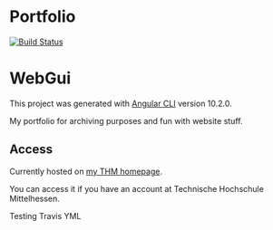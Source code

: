# Portfolio
[![Build Status](https://travis-ci.com/kimiannalena/portfolio.svg?branch=main)](https://travis-ci.com/kimiannalena/portfolio)
# WebGui

This project was generated with [Angular CLI](https://github.com/angular/angular-cli) version 10.2.0.

My portfolio for archiving purposes and fun with website stuff.

## Access
Currently hosted on [my THM homepage](https://homepages.thm.de/~kamn70). 

You can access it if you have an account at Technische Hochschule Mittelhessen.
 
Testing Travis YML
